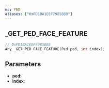 ```yaml
---
ns: PED
aliases: ["0xFD1BA1EEF7985BB8"]
---
```

## _GET_PED_FACE_FEATURE

```c
// 0xFD1BA1EEF7985BB8
Any _GET_PED_FACE_FEATURE(Ped ped, int index);
```

## Parameters
* **ped**:
* **index**:

